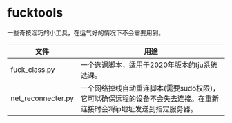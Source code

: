 # fucktools
一些奇技淫巧的小工具，在运气好的情况下不会需要用到。

| 文件               | 用途                                                         |
| ------------------ | ------------------------------------------------------------ |
| fuck_class.py      | 一个选课脚本，适用于2020年版本的tju系统选课。                |
| net_reconnecter.py | 一个网络掉线自动重连脚本(需要sudo权限)，它可以确保远程的设备不会失去连接。在重新连接时会将ip地址发送到指定服务器。 |
